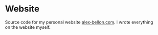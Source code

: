 # Website
 
Source code for my personal website <a href="http://alex-bellon.com">alex-bellon.com</a>. I wrote everything on the website myself.
